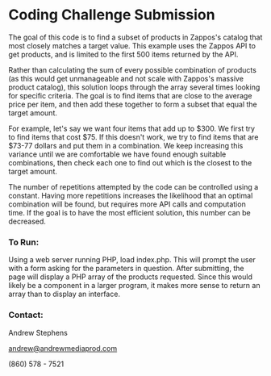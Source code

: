 # Coding Challenge Submission

The goal of this code is to find a subset of products in Zappos's catalog that most closely matches a target value. This example uses the Zappos API to get products, and is limited to the first 500 items returned by the API.

Rather than calculating the sum of every possible combination of products (as this would get unmanageable and not scale with Zappos's massive product catalog), this solution loops through the array several times looking for specific criteria. The goal is to find items that are close to the average price per item, and then add these together to form a subset that equal the target amount.

For example, let's say we want four items that add up to $300. We first try to find items that cost $75. If this doesn't work, we try to find items that are $73-77 dollars and put them in a combination. We keep increasing this variance until we are comfortable we have found enough suitable combinations, then check each one to find out which is the closest to the target amount.

The number of repetitions attempted by the code can be controlled using a constant. Having more repetitions increases the likelihood that an optimal combination will be found, but requires more API calls and computation time. If the goal is to have the most efficient solution, this number can be decreased.

### To Run: ###

Using a web server running PHP, load index.php. This will prompt the user with a form asking for the parameters in question. After submitting, the page will display a PHP array of the products requested. Since this would likely be a component in a larger program, it makes more sense to return an array than to display an interface.

### Contact: ###
Andrew Stephens

andrew@andrewmediaprod.com

(860) 578 - 7521